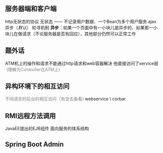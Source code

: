 ## 服务器端和客户端
http无状态的协议 无状态 —— 不记录用户数据、一个Bean为多个用户服务
ajax 异步（*默认*） 轮寻机制
**异步**：如果一个页面中有一小块儿是异步的，如果那一小块儿在做请求（不论服务器是否有回应），其他部分仍然可以正常工作
<br>

## 题外话
ATM机上的操作和请求不能通过http请求和web容器解决
他直接访问了service层 <span style="color:grey">&nbsp;(理解为Controller在ATM上)</span>
<br>

## 异构环境下的相互访问
<span style="color:grey">不同语言的后台的相互访问（有空去看看)</span>
webservice \ corbar
<br>

## RMI远程方法调用
JavaEE提出的EJB组件
面向服务的体系结构

## Spring Boot Admin
